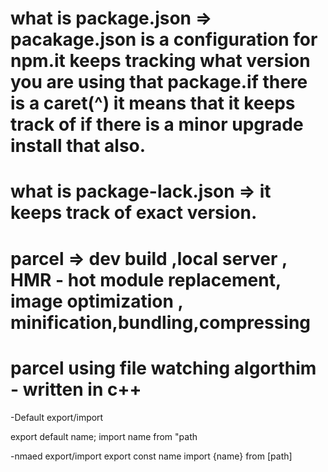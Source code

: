 # what is package.json => pacakage.json is a configuration for npm.it keeps tracking what version you are using that package.if there is a caret(^) it means that it keeps track of if there is a minor upgrade install that also.

# what is package-lack.json => it keeps track of exact version.
# parcel => dev build ,local server , HMR - hot module replacement, image optimization , minification,bundling,compressing
# parcel using file watching algorthim - written in c++

-Default export/import

export default name;
import name from "path

-nmaed export/import
export const name
import {name} from [path]